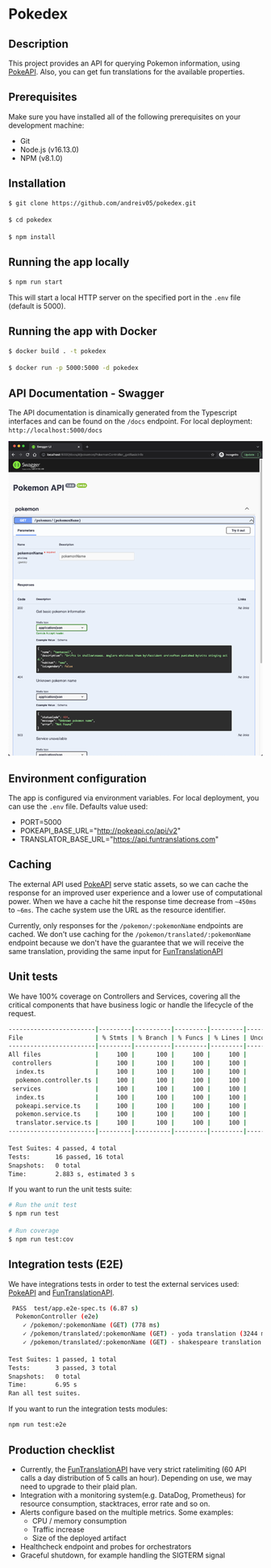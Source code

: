 # Pokedex

## Description

This project provides an API for querying Pokemon information, using [PokeAPI](https://pokeapi.co). Also, you can get fun translations for the available properties.

## Prerequisites

Make sure you have installed all of the following prerequisites on your development machine:

- Git
- Node.js (v16.13.0)
- NPM (v8.1.0)

## Installation

```bash
$ git clone https://github.com/andreiv05/pokedex.git

$ cd pokedex

$ npm install
```

## Running the app locally

```bash
$ npm run start
```

This will start a local HTTP server on the specified port in the `.env` file (default is 5000).

## Running the app with Docker

```bash
$ docker build . -t pokedex

$ docker run -p 5000:5000 -d pokedex
```

## API Documentation - Swagger

The API documentation is dinamically generated from the Typescript interfaces and can be found on the `/docs` endpoint. For local deployment: `http://localhost:5000/docs`

![Swagger](docs/swagger.png)

## Environment configuration

The app is configured via environment variables. For local deployment, you can use the `.env` file. Defaults value used:

- PORT=5000
- POKEAPI_BASE_URL="http://pokeapi.co/api/v2"
- TRANSLATOR_BASE_URL="https://api.funtranslations.com"

## Caching

The external API used [PokeAPI](https://pokeapi.co) serve static assets, so we can cache the response for an improved user experience and a lower use of computational power. When we have a cache hit the response time decrease from `~450ms` to `~6ms`. The cache system use the URL as the resource identifier.

Currently, only responses for the `/pokemon/:pokemonName` endpoints are cached. We don't use caching for the `/pokemon/translated/:pokemonName` endpoint because we don't have the guarantee that we will receive the same translation, providing the same input for [FunTranslationAPI](https://funtranslations.com/api/)

## Unit tests

We have 100% coverage on Controllers and Services, covering all the critical components that have business logic or handle the lifecycle of the request.

```bash
------------------------|---------|----------|---------|---------|-------------------
File                    | % Stmts | % Branch | % Funcs | % Lines | Uncovered Line #s
------------------------|---------|----------|---------|---------|-------------------
All files               |     100 |      100 |     100 |     100 |
 controllers            |     100 |      100 |     100 |     100 |
  index.ts              |     100 |      100 |     100 |     100 |
  pokemon.controller.ts |     100 |      100 |     100 |     100 |
 services               |     100 |      100 |     100 |     100 |
  index.ts              |     100 |      100 |     100 |     100 |
  pokeapi.service.ts    |     100 |      100 |     100 |     100 |
  pokemon.service.ts    |     100 |      100 |     100 |     100 |
  translator.service.ts |     100 |      100 |     100 |     100 |
------------------------|---------|----------|---------|---------|-------------------

Test Suites: 4 passed, 4 total
Tests:       16 passed, 16 total
Snapshots:   0 total
Time:        2.883 s, estimated 3 s
```

If you want to run the unit tests suite:

```bash
# Run the unit test
$ npm run test

# Run coverage
$ npm run test:cov
```

## Integration tests (E2E)

We have integrations tests in order to test the external services used: [PokeAPI](https://pokeapi.co) and [FunTranslationAPI](https://funtranslations.com/api/).

```bash
 PASS  test/app.e2e-spec.ts (6.87 s)
  PokemonController (e2e)
    ✓ /pokemon/:pokemonName (GET) (778 ms)
    ✓ /pokemon/translated/:pokemonName (GET) - yoda translation (3244 ms)
    ✓ /pokemon/translated/:pokemonName (GET) - shakespeare translation (779 ms)

Test Suites: 1 passed, 1 total
Tests:       3 passed, 3 total
Snapshots:   0 total
Time:        6.95 s
Ran all test suites.
```

If you want to run the integration tests modules:

```bash
npm run test:e2e
```

## Production checklist

- Currently, the [FunTranslationAPI](https://funtranslations.com/api/) have very strict ratelimiting (60 API calls a day distribution of 5 calls an hour). Depending on use, we may need to upgrade to their plaid plan.
- Integration with a monitoring system(e.g. DataDog, Prometheus) for resource consumption, stacktraces, error rate and so on.
- Alerts configure based on the multiple metrics. Some examples:
  - CPU / memory consumption
  - Traffic increase
  - Size of the deployed artifact
- Healthcheck endpoint and probes for orchestrators
- Graceful shutdown, for example handling the SIGTERM signal
